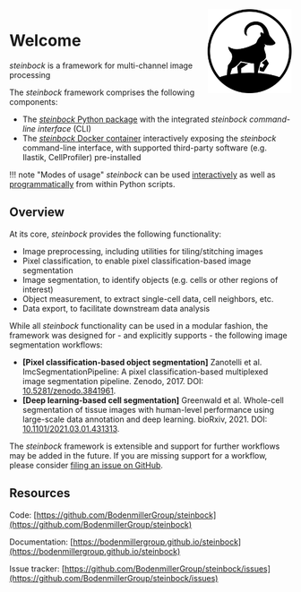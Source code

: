 <img src="img/steinbock.png" align="right" alt="Logo" width="150" />

# Welcome

*steinbock* is a framework for multi-channel image processing

The *steinbock* framework comprises the following components:

- The [*steinbock* Python package](https://pypi.org/project/steinbock) with the integrated *steinbock command-line interface* (CLI)
- The [*steinbock* Docker container](https://github.com/BodenmillerGroup/steinbock/pkgs/container/steinbock) interactively exposing the *steinbock* command-line interface, with supported third-party software (e.g. Ilastik, CellProfiler) pre-installed

!!! note "Modes of usage"
    *steinbock* can be used [interactively](cli/intro.md) as well as [programmatically](python/intro.md) from within Python scripts.

## Overview

At its core, *steinbock* provides the following functionality:

  - Image preprocessing, including utilities for tiling/stitching images
  - Pixel classification, to enable pixel classification-based image segmentation
  - Image segmentation, to identify objects (e.g. cells or other regions of interest)
  - Object measurement, to extract single-cell data, cell neighbors, etc.
  - Data export, to facilitate downstream data analysis

While all *steinbock* functionality can be used in a modular fashion, the framework was designed for - and explicitly supports - the following image segmentation workflows:

 - **[Pixel classification-based object segmentation]** Zanotelli et al. ImcSegmentationPipeline: A pixel classification-based multiplexed image segmentation pipeline. Zenodo, 2017. DOI: [10.5281/zenodo.3841961](https://doi.org/10.5281/zenodo.3841961).
 - **[Deep learning-based cell segmentation]** Greenwald et al. Whole-cell segmentation of tissue images with human-level performance using large-scale data annotation and deep learning. bioRxiv, 2021. DOI: [10.1101/2021.03.01.431313](https://doi.org/10.1101/2021.03.01.431313).

 The *steinbock* framework is extensible and support for further workflows may be added in the future. If you are missing support for a workflow, please consider [filing an issue on GitHub](https://github.com/BodenmillerGroup/steinbock/issues).

## Resources

Code: [https://github.com/BodenmillerGroup/steinbock](https://github.com/BodenmillerGroup/steinbock)

Documentation: [https://bodenmillergroup.github.io/steinbock](https://bodenmillergroup.github.io/steinbock)

Issue tracker: [https://github.com/BodenmillerGroup/steinbock/issues](https://github.com/BodenmillerGroup/steinbock/issues)
